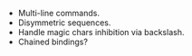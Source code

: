 - Multi-line commands.
- Disymmetric sequences.
- Handle magic chars inhibition via backslash.
- Chained bindings?
